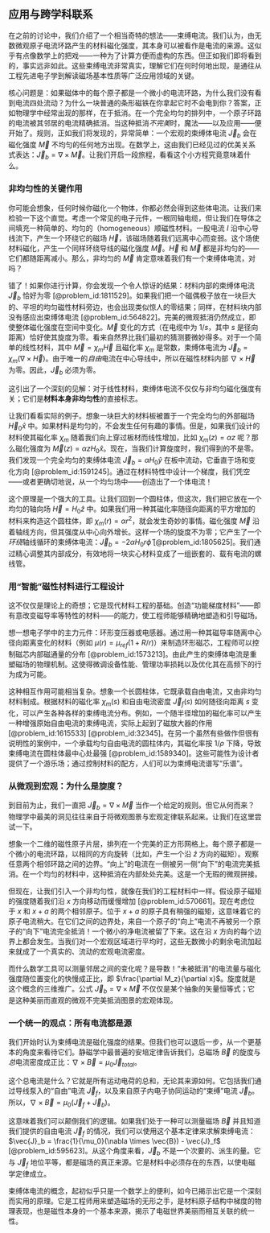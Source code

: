 ## 应用与跨学科联系

在之前的讨论中，我们介绍了一个相当奇特的想法——束缚电流。我们认为，由无数微观原子电流环路产生的材料磁化强度，其本身可以被看作是电流的来源。这似乎有点像数学上的把戏——一种为了计算方便而虚构的东西。但正如我们即将看到的，事实远非如此。这些束缚电流非常真实，理解它们在何时何地出现，是通往从工程先进电子学到解读磁场基本性质等广泛应用领域的关键。

核心问题是：如果磁体中的每个原子都是一个微小的电流环路，为什么我们没有看到电流四处流动？为什么一块普通的条形磁铁在你拿起它时不会电到你？答案，正如物理学中经常出现的那样，在于抵消。在一个完全均匀的排列中，一个原子环路的电流被其邻居的电流精确抵消。当这种抵消*不完美*时，魔法——以及应用——便开始了。规则，正如我们将发现的，异常简单：一个宏观的束缚体电流 $\vec{J}_b$ 会在磁化强度 $\vec{M}$ 不均匀的任何地方出现。在数学上，这由我们已经见过的优美关系式表达：$\vec{J}_b = \nabla \times \vec{M}$。让我们开启一段旅程，看看这个小方程究竟意味着什么。

### 非均匀性的关键作用

你可能会想象，任何时候你磁化一个物体，你都必然会得到这些体电流。让我们来检验一下这个直觉。考虑一个常见的电子元件，一根同轴电缆，但让我们在导体之间填充一种简单的、均匀的（homogeneous）顺磁性材料。一股电流 $I$ 沿中心导线流下，产生一个环绕它的磁场 $\vec{H}$，该磁场随着我们远离中心而变弱。这个场使材料磁化，产生一个同样环绕导线的磁化强度 $\vec{M}$。$\vec{H}$ 和 $\vec{M}$ 都是非均匀的——它们都随距离减小。那么，非均匀的 $\vec{M}$ 肯定意味着我们有一个束缚体电流，对吗？

错了！如果你进行计算，你会发现一个令人惊讶的结果：材料内部的束缚体电流 $\vec{J}_b$ 恰好为零 [@problem_id:1811529]。如果我们把一个磁偶极子放在一块巨大的、平坦的均匀磁性材料旁边，也会出现类似惊人的零结果；同样，在材料块内部没有感应出束缚体电流 [@problem_id:564822]。完美的微观抵消仍然成立，即使整体磁化强度在空间中变化。$\vec{M}$ 变化的方式（在电缆中为 $1/s$，其中 $s$ 是径向距离）恰好使其旋度为零。看来自然界比我们最初的猜测要微妙得多。对于一个简单的线性材料，其中 $\vec{M} = \chi_m \vec{H}$ 且磁化率 $\chi_m$ 是常数，束缚体电流为 $\vec{J}_b = \chi_m (\nabla \times \vec{H})$。由于唯一的*自由*电流在中心导线中，所以在磁性材料内部 $\nabla \times \vec{H}$ 为零。因此，$\vec{J}_b$ 必须为零。

这引出了一个深刻的见解：对于线性材料，束缚体电流不仅仅与非均匀磁化强度有关；它们是**材料本身非均匀性**的直接标志。

让我们看看实际的例子。想象一块巨大的材料板被置于一个完全均匀的外部磁场 $\vec{H}_0 \hat{x}$ 中。如果材料是均匀的，不会发生任何有趣的事情。但是，如果我们设计的材料使其磁化率 $\chi_m$ 随着我们向上穿过板材而线性增加，比如 $\chi_m(z) = \alpha z$ 呢？那么磁化强度为 $\vec{M}(z) = \alpha z H_0 \hat{x}$。现在，当我们计算旋度时，我们得到的不是零。我们发现一个完全均匀的束缚体电流 $\vec{J}_b = \alpha H_0 \hat{y}$ 在板中流动，它垂直于场和变化方向 [@problem_id:1591245]。通过在材料特性中设计一个梯度，我们凭空——或者更确切地说，从一个均匀场中——创造出了一个体电流！

这个原理是一个强大的工具。让我们回到一个圆柱体，但这次，我们把它放在一个均匀的轴向场 $\vec{H} = H_0 \hat{z}$ 中。如果我们用一种其磁化率随径向距离的平方增加的材料来构造这个圆柱体，即 $\chi_m(r) = \alpha r^2$，就会发生奇妙的事情。磁化强度 $\vec{M}$ 沿着轴线方向，但其强度从中心向外增长。这样一个场的旋度不为零；它产生了一个*环绕*轴线循环的束缚体电流：$\vec{J}_b = -2\alpha H_0 r \hat{\phi}$ [@problem_id:1805625]。我们通过精心调整其内部成分，有效地将一块实心材料变成了一组嵌套的、载有电流的螺线管。

### 用“智能”磁性材料进行工程设计

这不仅仅是理论上的奇想；它是现代材料工程的基础。创造“功能梯度材料”——即有意改变磁导率等特性的材料——的能力，使工程师能够精确地塑造和引导磁场。

想一想电子学中的主力元件：环形变压器或电感器。通过用一种其磁导率随离中心径向距离变化的材料（例如 $\mu(r) = \mu_{ref}(1 + R/r)$）来制造环形磁芯，工程师可以控制磁芯内部磁通量的分布 [@problem_id:1573213]。由此产生的束缚体电流是重塑磁场的物理机制。这使得微调设备性能、管理功率损耗以及优化其在高频下的行为成为可能。

这种相互作用可能相当复杂。想象一个长圆柱体，它既承载自由电流，又由非均匀材料制成。根据材料的磁化率 $\chi_m(s)$ 和自由电流密度 $\vec{J}_f(s)$ 如何随径向距离 $s$ 变化，可以产生各种各样的束缚电流分布。例如，一个随半径增加的磁化率可以产生一种增强原始自由电流的束缚电流，实际上起到了磁放大器的作用 [@problem_id:1615533] [@problem_id:32345]。在另一个虽然有些做作但很有说明性的案例中，一个承载均匀自由电流的圆柱体内，其磁化率按 $1/\rho$ 下降，导致束缚电流在圆柱体最中心处最强 [@problem_id:1589340]。这些可能性为设计者提供了一个游乐场；通过控制材料的配方，人们可以为束缚电流谱写“乐谱”。

### 从微观到宏观：为什么是旋度？

到目前为止，我们一直把 $\vec{J}_b = \nabla \times \vec{M}$ 当作一个给定的规则。但它从何而来？物理学中最美的洞见往往来自于将微观图景与宏观定律联系起来。让我们在这里尝试一下。

想象一个二维的磁性原子片层，排列在一个完美的正方形网格上。每个原子都是一个微小的电流环路，以相同的方向旋转（比如，产生一个沿 $\hat{z}$ 方向的磁矩）。观察任意两个相邻环路之间的边界。“向上”的电流在一侧被另一侧“向下”的电流完美抵消。在一个均匀的材料中，这种抵消在内部处处完美。这是一个无瑕的微观拼接。

但现在，让我们引入一个非均匀性，就像在我们的工程材料中一样。假设原子磁矩的强度随着我们沿 $x$ 方向移动而缓慢增加 [@problem_id:570661]。现在考虑位于 $x$ 和 $x+a$ 的两个相邻原子。位于 $x+a$ 的原子具有稍强的磁矩，这意味着它的原子电流稍大。在它们之间的边界处，来自一个原子的“向上”电流不再被另一个原子的“向下”电流完全抵消！一个微小的净电流被留了下来。这在沿 $x$ 方向的每个边界上都会发生。当我们对一个宏观区域进行平均时，这些无数微小的剩余电流加起来就成了一个真实的、流动的宏观电流密度。

而什么数学工具可以测量邻居之间的变化呢？是导数！“未被抵消”的电流量与磁化强度随位置变化的快慢成正比，即 $\frac{\partial M_z}{\partial x}$。旋度就是这个概念的三维推广。公式 $\vec{J}_b = \nabla \times \vec{M}$ 不仅仅是某个抽象的矢量恒等式；它是这种美丽而直观的微观不完美抵消图景的宏观体现。

### 一个统一的观点：所有电流都是源

我们开始时认为束缚电流是磁化强度的结果。但我们也可以退后一步，从一个更基本的角度来看待它们。静磁学中最普遍的安培定律告诉我们，总磁场 $\vec{B}$ 的旋度与*总*电流密度成正比：$\nabla \times \vec{B} = \mu_0 \vec{J}_{total}$。

这个总电流是什么？它就是所有运动电荷的总和，无论其来源如何。它包括我们通过导线泵入的“自由”电流 $\vec{J}_f$，以及来自原子内电子协同运动的“束缚”电流 $\vec{J}_b$。所以，$\nabla \times \vec{B} = \mu_0(\vec{J}_f + \vec{J}_b)$。

这意味着我们可以颠倒我们的逻辑。如果我们处于一种可以测量磁场 $\vec{B}$ 并且知道我们提供的自由电流 $\vec{J}_f$ 的情况，我们可以使用这个基本定律来求解束缚电流：$\vec{J}_b = \frac{1}{\mu_0}(\nabla \times \vec{B}) - \vec{J}_f$ [@problem_id:595623]。从这个角度来看，$\vec{J}_b$ 不是一个次要的、派生的量。它与 $\vec{J}_f$ 地位平等，都是磁场的真正来源。它是材料中必须存在的东西，以使电磁学定律成立。

束缚体电流的概念，起初似乎只是一个数学上的便利，如今已揭示出它是一个深刻而实用的原理。它是工程师用来塑造磁场的无形之手，是材料原子结构中梯度的物理表现，也是磁性本身的一个基本来源，揭示了电磁世界美丽而相互关联的统一性。